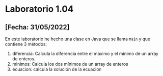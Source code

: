 # Laboratorio 1.04 
## [Fecha: 31/05/2022]

En este laboratorio he hecho una clase en Java que se llama `Main` y que contiene 3 métodos:

1. diferencia: Calcula la diferencia entre el máximo y el mínimo de un array de enteros.
2. minimos: Calcula los dos mínimos de un array de enteros
3. ecuacion: calcula la solución de la ecuación


